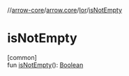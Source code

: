 //[arrow-core](../../../index.md)/[arrow.core](../index.md)/[Ior](index.md)/[isNotEmpty](is-not-empty.md)

# isNotEmpty

[common]\
fun [isNotEmpty](is-not-empty.md)(): [Boolean](https://kotlinlang.org/api/latest/jvm/stdlib/kotlin/-boolean/index.html)

